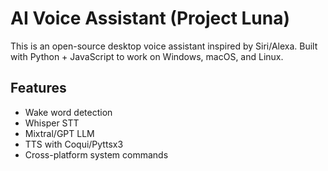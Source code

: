 # AI Voice Assistant (Project Luna)

This is an open-source desktop voice assistant inspired by Siri/Alexa.
Built with Python + JavaScript to work on Windows, macOS, and Linux.

## Features
- Wake word detection
- Whisper STT
- Mixtral/GPT LLM
- TTS with Coqui/Pyttsx3
- Cross-platform system commands
